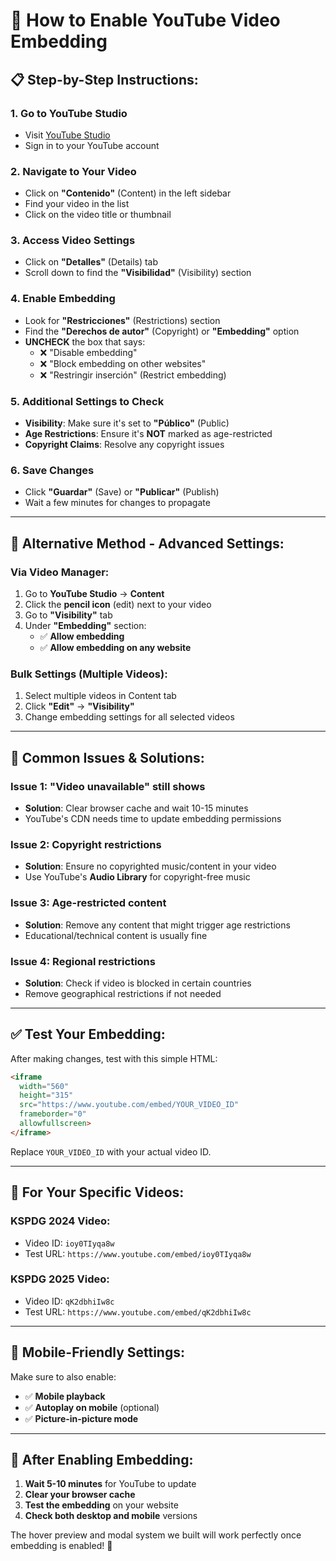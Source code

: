 # 🎥 How to Enable YouTube Video Embedding

## 📋 **Step-by-Step Instructions:**

### **1. Go to YouTube Studio**
- Visit [YouTube Studio](https://studio.youtube.com)
- Sign in to your YouTube account

### **2. Navigate to Your Video**
- Click on **"Contenido"** (Content) in the left sidebar
- Find your video in the list
- Click on the video title or thumbnail

### **3. Access Video Settings**
- Click on **"Detalles"** (Details) tab
- Scroll down to find the **"Visibilidad"** (Visibility) section

### **4. Enable Embedding**
- Look for **"Restricciones"** (Restrictions) section
- Find the **"Derechos de autor"** (Copyright) or **"Embedding"** option
- **UNCHECK** the box that says:
  - ❌ "Disable embedding" 
  - ❌ "Block embedding on other websites"
  - ❌ "Restringir inserción" (Restrict embedding)

### **5. Additional Settings to Check**
- **Visibility**: Make sure it's set to **"Público"** (Public)
- **Age Restrictions**: Ensure it's **NOT** marked as age-restricted
- **Copyright Claims**: Resolve any copyright issues

### **6. Save Changes**
- Click **"Guardar"** (Save) or **"Publicar"** (Publish)
- Wait a few minutes for changes to propagate

---

## 🔧 **Alternative Method - Advanced Settings:**

### **Via Video Manager:**
1. Go to **YouTube Studio** → **Content**
2. Click the **pencil icon** (edit) next to your video
3. Go to **"Visibility"** tab
4. Under **"Embedding"** section:
   - ✅ **Allow embedding**
   - ✅ **Allow embedding on any website**

### **Bulk Settings (Multiple Videos):**
1. Select multiple videos in Content tab
2. Click **"Edit"** → **"Visibility"**
3. Change embedding settings for all selected videos

---

## 🚨 **Common Issues & Solutions:**

### **Issue 1: "Video unavailable" still shows**
- **Solution**: Clear browser cache and wait 10-15 minutes
- YouTube's CDN needs time to update embedding permissions

### **Issue 2: Copyright restrictions**
- **Solution**: Ensure no copyrighted music/content in your video
- Use YouTube's **Audio Library** for copyright-free music

### **Issue 3: Age-restricted content**
- **Solution**: Remove any content that might trigger age restrictions
- Educational/technical content is usually fine

### **Issue 4: Regional restrictions**
- **Solution**: Check if video is blocked in certain countries
- Remove geographical restrictions if not needed

---

## ✅ **Test Your Embedding:**

After making changes, test with this simple HTML:

```html
<iframe 
  width="560" 
  height="315" 
  src="https://www.youtube.com/embed/YOUR_VIDEO_ID" 
  frameborder="0" 
  allowfullscreen>
</iframe>
```

Replace `YOUR_VIDEO_ID` with your actual video ID.

---

## 🎯 **For Your Specific Videos:**

### **KSPDG 2024 Video:**
- Video ID: `ioy0TIyqa8w`
- Test URL: `https://www.youtube.com/embed/ioy0TIyqa8w`

### **KSPDG 2025 Video:**
- Video ID: `qK2dbhiIw8c` 
- Test URL: `https://www.youtube.com/embed/qK2dbhiIw8c`

---

## 📱 **Mobile-Friendly Settings:**

Make sure to also enable:
- ✅ **Mobile playback**
- ✅ **Autoplay on mobile** (optional)
- ✅ **Picture-in-picture mode**

---

## 🔄 **After Enabling Embedding:**

1. **Wait 5-10 minutes** for YouTube to update
2. **Clear your browser cache**
3. **Test the embedding** on your website
4. **Check both desktop and mobile** versions

The hover preview and modal system we built will work perfectly once embedding is enabled! 🚀